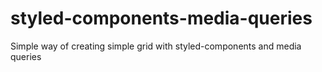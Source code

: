 # styled-components-media-queries
Simple way of creating simple grid with styled-components and media queries
